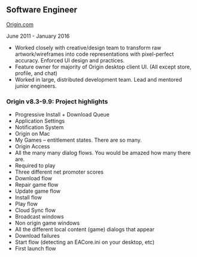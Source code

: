 ## Software Engineer

[Origin.com](http://www.origin.com)

June 2011 - January 2016

* Worked closely with creative/design team to transform raw artwork/wireframes into code representations with pixel-perfect accuracy. Enforced UI design and practices.
* Feature owner for majority of Origin desktop client UI. (All except store, profile, and chat)
* Worked in large, distributed development team. Lead and mentored junior engineers.

### Origin v8.3-9.9: Project highlights

* Progressive Install + Download Queue
* Application Settings
* Notification System
* Origin on Mac
* My Games – entitlement states. There are so many.
* Origin Access
* All the many many dialog flows. You would be amazed how many there are.
* Required to play
* Three different net promoter scores
* Download flow
* Repair game flow
* Update game flow
* Install flow
* Play flow
* Cloud Sync flow
* Broadcast windows
* Non origin game windows
* All the different local content (game) dialogs that appear
* Download failures
* Start flow (detecting an EACore.ini on your desktop, etc)
* First launch flow

